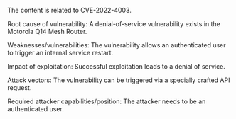 The content is related to CVE-2022-4003.

Root cause of vulnerability:
A denial-of-service vulnerability exists in the Motorola Q14 Mesh Router.

Weaknesses/vulnerabilities:
The vulnerability allows an authenticated user to trigger an internal service restart.

Impact of exploitation:
Successful exploitation leads to a denial of service.

Attack vectors:
The vulnerability can be triggered via a specially crafted API request.

Required attacker capabilities/position:
The attacker needs to be an authenticated user.